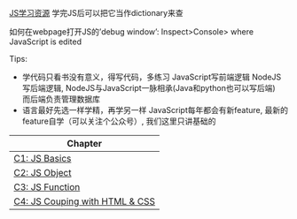 [JS学习资源](https://developer.mozilla.org/en-US/docs/Web/JavaScript)
学完JS后可以把它当作dictionary来查

如何在webpage打开JS的’debug window’: Inspect>Console> where JavaScript is edited

Tips: 
+ 学代码只看书没有意义，得写代码，多练习
    JavaScript写前端逻辑
    NodeJS写后端逻辑, NodeJS与JavaScript一脉相承(Java和python也可以写后端)  
    而后端负责管理数据库
+ 语言最好先选一样学精，再学另一样
    JavaScript每年都会有新feature, 最新的feature自学（可以关注个公众号）, 我们这里只讲基础的


Chapter | 
------ | 
[C1: JS Basics](./C1_JS_Basics/README.md)   |   
[C2: JS Object](./C2_Object/README.md) |
[C3: JS Function](./C3_Function/README.md) |
[C4: JS Couping with HTML & CSS](./C4_CoupingWithHTMLCSS/README.md) |



